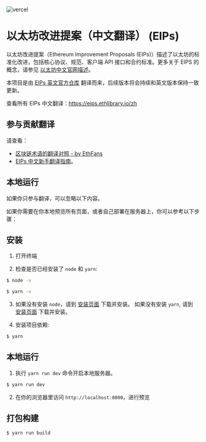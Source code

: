 ![vercel](https://www.datocms-assets.com/31049/1618983297-powered-by-vercel.svg)

# 以太坊改进提案（中文翻译） (EIPs)

以太坊改进提案（Ethereum Improvement Proposals (EIPs)）描述了以太坊的标准化改进，包括核心协议、规范、客户端 API 接口和合约标准。更多关于 EIPS 的概念，请参见 [以太坊中文官网描述](https://ethereum.org/zh/eips/)。

本项目是由 [EIPs 英文官方仓库](https://github.com/ethereum/EIPs) 翻译而来，后续版本将会持续和英文版本保持一致更新。

查看所有 EIPs 中文翻译：<https://eips.ethlibrary.io/zh>


## 参与贡献翻译

请查看：
- [区块链术语的翻译对照 - by EthFans](https://github.com/editor-Ajian/List-of-translation-of-crypto-terms-by-EthFans/blob/under-finalized/Blockchain%20and%20Ethereum%20Terminology.md)
- [EIPs 中文新手翻译指南](https://github.com/ethlibrary/EIPs/wiki/EIPs-%E4%B8%AD%E6%96%87%E6%96%B0%E6%89%8B%E7%BF%BB%E8%AF%91%E6%8C%87%E5%8D%97)。


## 本地运行

如果你只参与翻译，可以忽略以下内容。

如果你需要在你本地预览所有页面，或者自己部署在服务器上，你可以参考以下步骤：

## 安装

1. 打开终端

2. 检查是否已经安装了 `node` 和 `yarn`:

```sh
$ node -v

$ yarn -v
```

3. 如果没有安装 `node`，请到 [安装页面](https://nodejs.org/en/) 下载并安装。
   如果没有安装 `yarn`, 请到 [安装页面](https://yarnpkg.com/lang/en/docs/install/) 下载并安装。

5. 安装项目依赖:

```sh
$ yarn
```

## 本地运行

1. 执行 `yarn run dev` 命令开启本地服务器。

```sh
$ yarn run dev
```

2. 在你的浏览器里访问 `http://localhost:8000`，进行预览

## 打包构建

```sh
$ yarn run build
```
